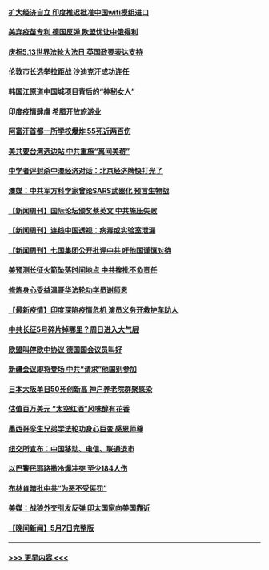 #### [扩大经济自立 印度推迟批准中国wifi模组进口](../pages/prog202/a103114162.md?t=05091352) 
#### [美弃疫苗专利 德国反弹 欧盟忧让中俄得利](../pages/prog202/a103114139.md?t=05091352) 
#### [庆祝5.13世界法轮大法日 英国政要表达支持](../pages/prog202/a103114117.md?t=05091352) 
#### [伦敦市长选举拉距战 沙迪克汗成功连任](../pages/prog202/a103114122.md?t=05091352) 
#### [韩国江原道中国城项目背后的“神秘女人”](../pages/prog202/a103114061.md?t=05091352) 
#### [印度疫情肆虐 希腊开放旅游业](../pages/prog202/a103113935.md?t=05091352) 
#### [阿富汗首都一所学校爆炸 55死近两百伤](../pages/prog202/a103113923.md?t=05091352) 
#### [美共要台湾选边站 中共重施“离间美蒋”](../pages/prog202/a103113245.md?t=05091352) 
#### [中学者评封杀中澳经济对话：北京经济牌快打光了](../pages/prog202/a103113925.md?t=05091352) 
#### [澳媒：中共军方科学家曾论SARS武器化 预言生物战](../pages/prog202/a103113902.md?t=05091352) 
#### [【新闻周刊】国际论坛颁奖蔡英文 中共施压失败](../pages/prog202/a103113958.md?t=05091352) 
#### [【新闻周刊】连线中国透视：病毒或实验室泄漏](../pages/prog202/a103113943.md?t=05091352) 
#### [【新闻周刊】七国集团公开批评中共 吁他国谨慎对待](../pages/prog202/a103113917.md?t=05091352) 
#### [美预测长征火箭坠落时间地点 中共挨批不负责任](../pages/prog202/a103113891.md?t=05091352) 
#### [修炼身心受益温哥华法轮功学员谢师恩](../pages/prog202/a103113880.md?t=05091352) 
#### [【最新疫情】印度深陷疫情危机 演员义务开救护车助人](../pages/prog202/a103113773.md?t=05091352) 
#### [中共长征5号碎片掉哪里？周日进入大气层](../pages/prog202/a103113763.md?t=05091352) 
#### [欧盟叫停欧中协议 德国国会议员叫好](../pages/prog202/a103113716.md?t=05091352) 
#### [新疆会议即将登场 中共“请求”他国别参加](../pages/prog202/a103113559.md?t=05091352) 
#### [日本大阪单日50死创新高 神户养老院群聚感染](../pages/prog202/a103113496.md?t=05091352) 
#### [估值百万美元 “太空红酒”风味醇有花香](../pages/prog202/a103113522.md?t=05091352) 
#### [墨西哥孪生兄弟学法轮功身心巨变 感恩师尊](../pages/prog202/a103113527.md?t=05091352) 
#### [纽交所宣布：中国移动、电信、联通退市](../pages/prog202/a103113504.md?t=05091352) 
#### [以巴警民耶路撒冷爆冲突 至少184人伤](../pages/prog202/a103113474.md?t=05091352) 
#### [布林肯暗批中共“为恶不受惩罚”](../pages/prog202/a103113478.md?t=05091352) 
#### [美媒：战狼外交引发反弹 印太国家向美国靠近](../pages/prog202/a103113477.md?t=05091352) 
#### [【晚间新闻】5月7日完整版](../pages/prog202/a103113422.md?t=05091352) 

----
#### [ >>> 更早内容 <<< ](../indexes/prog202-earlier.md)

